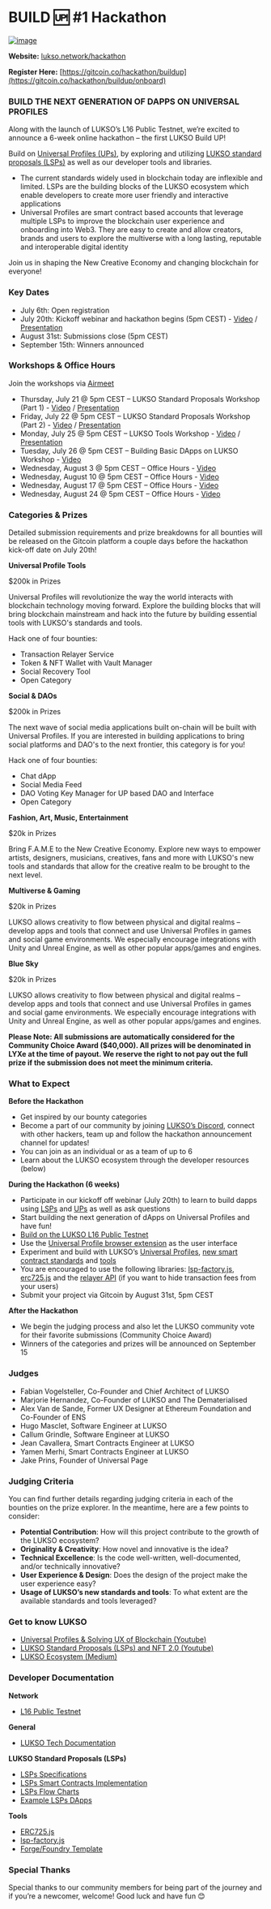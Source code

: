 # BUILD 🆙 #1 Hackathon

[![image](https://user-images.githubusercontent.com/93616957/179421606-d527781a-4912-4710-b2d3-e0f51df24f18.png)](https://lukso.network/hackathon)

**Website:** [lukso.network/hackathon](https://lukso.network/hackathon)

**Register Here:** [https://gitcoin.co/hackathon/buildup](https://gitcoin.co/hackathon/buildup/onboard)

### BUILD THE NEXT GENERATION OF DAPPS ON UNIVERSAL PROFILES

Along with the launch of LUKSO’s L16 Public Testnet, we’re excited to announce a 6-week online hackathon – the first LUKSO Build UP!

Build on [Universal Profiles (UPs)](https://docs.lukso.tech/standards/universal-profile/introduction), by exploring and utilizing [LUKSO standard proposals (LSPs)](https://docs.lukso.tech/standards/universal-profile/introduction) as well as our developer tools and libraries.
- The current standards widely used in blockchain today are inflexible and limited. LSPs are the building blocks of the LUKSO ecosystem which enable developers to create more user friendly and interactive applications
- Universal Profiles are smart contract based accounts that leverage multiple LSPs to improve the blockchain user experience and onboarding into Web3. They are easy to create and allow creators, brands and users to explore the multiverse with a long lasting, reputable and interoperable digital identity

Join us in shaping the New Creative Economy and changing blockchain for everyone!

### Key Dates
- July 6th: Open registration
- July 20th: Kickoff webinar and hackathon begins (5pm CEST) - [Video](https://youtu.be/veHqhpgGDr4) / [Presentation](https://drive.google.com/file/d/1E6VcgomauoCkU5-XLb3pQQ8uyWJe1ztq/view?usp=sharing)
- August 31st: Submissions close (5pm CEST)
- September 15th: Winners announced

### Workshops & Office Hours
Join the workshops via [Airmeet](https://www.airmeet.com/e/11896320-02eb-11ed-9478-bda1db34cefd)

- Thursday, July 21 @ 5pm CEST – LUKSO Standard Proposals Workshop (Part 1) - [Video](https://youtu.be/EWrCQiSMckU) / [Presentation](https://docs.google.com/presentation/d/1occep9ZfvspCKLURKAEjH3PIqYG7BBc9celOi0-OAeo/edit?usp=sharing)
- Friday, July 22 @ 5pm CEST – LUKSO Standard Proposals Workshop (Part 2) - [Video](https://youtu.be/UUoVl3brYUY) / [Presentation](https://docs.google.com/presentation/d/1KjNHuJxIE3zfTkbHIJCQvJY_5lTx2FaNrB7mZQImXAQ/edit?usp=sharing)
- Monday, July 25 @ 5pm CEST – LUKSO Tools Workshop - [Video](https://www.youtube.com/watch?v=hKBFXGcvT1c&list=PLvTrX8LNPbPlv2ZAS7SHruevCusSd5rO3&index=4) / [Presentation](https://docs.google.com/presentation/d/1Eeeb0IJ_2oqFVGeYQjflTU5zolRj2uzmC0wDQtinGRs/edit?usp=sharing)
- Tuesday, July 26 @ 5pm CEST – Building Basic DApps on LUKSO Workshop - [Video](https://www.youtube.com/watch?v=HWE4heRuk1o&list=PLvTrX8LNPbPlv2ZAS7SHruevCusSd5rO3&index=5)
- Wednesday, August 3 @ 5pm CEST – Office Hours - [Video](https://www.youtube.com/watch?v=Rk5mH80pUz0&list=PLvTrX8LNPbPlv2ZAS7SHruevCusSd5rO3&index=6)
- Wednesday, August 10 @ 5pm CEST – Office Hours - [Video](https://youtu.be/le7jKOQG6FQ)
- Wednesday, August 17 @ 5pm CEST – Office Hours - [Video](https://youtu.be/WZBqpt_acOk)
- Wednesday, August 24 @ 5pm CEST – Office Hours - [Video](https://youtu.be/Y0I3aNTNHIM)

### Categories & Prizes
Detailed submission requirements and prize breakdowns for all bounties will be released on the Gitcoin platform a couple days before the hackathon kick-off date on July 20th!

**Universal Profile Tools**

$200k in Prizes

Universal Profiles will revolutionize the way the world interacts with blockchain technology moving forward. Explore the building blocks that will bring blockchain mainstream and hack into the future by building essential tools with LUKSO's standards and tools.

Hack one of four bounties:
- Transaction Relayer Service
- Token & NFT Wallet with Vault Manager
- Social Recovery Tool
- Open Category

**Social & DAOs**

$200k in Prizes

The next wave of social media applications built on-chain will be built with Universal Profiles. If you are interested in building applications to bring social platforms and DAO's to the next frontier, this category is for you!

Hack one of four bounties:
- Chat dApp
- Social Media Feed
- DAO Voting Key Manager for UP based DAO and Interface
- Open Category

**Fashion, Art, Music, Entertainment**

$20k in Prizes

Bring F.A.M.E to the New Creative Economy. Explore new ways to empower artists, designers, musicians, creatives, fans and more with LUKSO's new tools and standards that allow for the creative realm to be brought to the next level.

**Multiverse & Gaming**

$20k in Prizes

LUKSO allows creativity to flow between physical and digital realms – develop apps and tools that connect and use Universal Profiles in games and social game environments. We especially encourage integrations with Unity and Unreal Engine, as well as other popular apps/games and engines.

**Blue Sky**

$20k in Prizes

LUKSO allows creativity to flow between physical and digital realms – develop apps and tools that connect and use Universal Profiles in games and social game environments. We especially encourage integrations with Unity and Unreal Engine, as well as other popular apps/games and engines.

**Please Note: All submissions are automatically considered for the Community Choice Award ($40,000). All prizes will be denominated in LYXe at the time of payout. We reserve the right to not pay out the full prize if the submission does not meet the minimum criteria.**

### What to Expect

**Before the Hackathon**
- Get inspired by our bounty categories
- Become a part of our community by joining [LUKSO’s Discord](https://discord.gg/cQhhcEMAT2), connect with other hackers, team up and follow the hackathon announcement channel for updates!
- You can join as an individual or as a team of up to 6
- Learn about the LUKSO ecosystem through the developer resources (below)

**During the Hackathon (6 weeks)**
- Participate in our kickoff off webinar (July 20th) to learn to build dapps using [LSPs](https://docs.lukso.tech/standards/introduction) and [UPs](https://docs.lukso.tech/standards/universal-profile/introduction) as well as ask questions
- Start building the next generation of dApps on Universal Profiles and have fun!
- [Build on the LUKSO L16 Public Testnet](https://docs.lukso.tech/networks/l16-testnet/parameters)
- Use the [Universal Profile browser extension](https://docs.lukso.tech/guides/universal-profile/browser-extension/install-browser-extension/) as the user interface
- Experiment and build with LUKSO’s [Universal Profiles](https://docs.lukso.tech/standards/universal-profile/introduction), [new smart contract standards](https://docs.lukso.tech/standards/introduction) and [tools](https://docs.lukso.tech/tools/getting-started)
- You are encouraged to use the following libraries: [lsp-factory.js](https://docs.lukso.tech/tools/lsp-factoryjs/getting-started), [erc725.js](https://docs.lukso.tech/tools/erc725js/getting-started/) and the [relayer API](https://docs.lukso.tech/tools/relayer-api/execute-transaction) (if you want to hide transaction fees from your users)
- Submit your project via Gitcoin by August 31st, 5pm CEST

**After the Hackathon**
- We begin the judging process and also let the LUKSO community vote for their favorite submissions (Community Choice Award)
- Winners of the categories and prizes will be announced on September 15

### Judges
- Fabian Vogelsteller, Co-Founder and Chief Architect of LUKSO
- Marjorie Hernandez, Co-Founder of LUKSO and The Dematerialised
- Alex Van de Sande, Former UX Designer at Ethereum Foundation and Co-Founder of ENS
- Hugo Masclet, Software Engineer at LUKSO
- Callum Grindle, Software Engineer at LUKSO
- Jean Cavallera, Smart Contracts Engineer at LUKSO
- Yamen Merhi, Smart Contracts Engineer at LUKSO
- Jake Prins, Founder of Universal Page

### Judging Criteria
You can find further details regarding judging criteria in each of the bounties on the prize explorer. In the meantime, here are a few points to consider:

- **Potential Contribution**: How will this project contribute to the growth of the LUKSO ecosystem?
- **Originality & Creativity**: How novel and innovative is the idea?
- **Technical Excellence**: Is the code well-written, well-documented, and/or technically innovative?
- **User Experience & Design**: Does the design of the project make the user experience easy?
- **Usage of LUKSO’s new standards and tools**: To what extent are the available standards and tools leveraged?

### Get to know LUKSO
- [Universal Profiles & Solving UX of Blockchain (Youtube)](https://www.youtube.com/watch?v=g6Gzbk1X0iI&ab_channel=DoinGud)
- [LUKSO Standard Proposals (LSPs) and NFT 2.0 (Youtube)](https://www.youtube.com/watch?v=skA4Y-vvt5s&ab_channel=RobG)
- [LUKSO Ecosystem (Medium)](https://medium.com/lukso/lukso-ecosystem-part-1-4c3f5d67b081)

### Developer Documentation

**Network**
- [L16 Public Testnet](https://docs.lukso.tech/networks/l16-testnet/parameters/)

**General**
- [LUKSO Tech Documentation](https://docs.lukso.tech/)

**LUKSO Standard Proposals (LSPs)**
- [LSPs Specifications](https://github.com/lukso-network/LIPs/tree/main/LSPs)
- [LSPs Smart Contracts Implementation](https://github.com/lukso-network/lsp-smart-contracts)
- [LSPs Flow Charts](https://miro.com/app/board/uXjVOaEcCsU=/?share_link_id=867184457910)
- [Example LSPs DApps](https://examples.lukso.tech/lsp-dapp/#/login)


**Tools**
- [ERC725.js](https://docs.lukso.tech/tools/erc725js/getting-started)
- [lsp-factory.js](https://docs.lukso.tech/tools/lsp-factoryjs/getting-started)
- [Forge/Foundry Template](https://github.com/CJ42/lukso-forge-template)

### Special Thanks
Special thanks to our community members for being part of the journey and if you’re a newcomer, welcome! Good luck and have fun 😊
